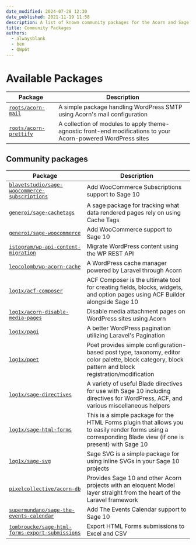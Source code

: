 ```yaml
---
date_modified: 2024-07-28 12:30
date_published: 2021-11-19 11:58
description: A list of known community packages for the Acorn and Sage ecosystem, such as adding WooCommerce support to Sage.
title: Community Packages
authors:
  - alwaysblank
  - ben
  - QWp6t
---
```


# Available Packages

| Package | Description |
| ----------- | ----------- |
| [`roots/acorn-mail`](https://github.com/roots/acorn-mail) | A simple package handling WordPress SMTP using Acorn's mail configuration |
| [`roots/acorn-prettify`](https://github.com/roots/acorn-prettify) | A collection of modules to apply theme-agnostic front-end modifications to your Acorn-powered WordPress sites |

## Community packages

| Package | Description |
| ----------- | ----------- |
| [`blavetstudio/sage-woocommerce-subscriptions`](https://github.com/blavetstudio/sage-woocommerce-subscriptions) | Add WooCommerce Subscriptions support to Sage 10 |
| [`generoi/sage-cachetags`](https://github.com/generoi/sage-cachetags) | A sage package for tracking what data rendered pages rely on using Cache Tags |
| [`generoi/sage-woocommerce`](https://github.com/generoi/sage-woocommerce) | Add WooCommerce support to Sage 10 |
| [`istogram/wp-api-content-migration`](https://github.com/istogram/wp-api-content-migration) | Migrate WordPress content using the WP REST API |
| [`leocolomb/wp-acorn-cache`](https://github.com/LeoColomb/wp-acorn-cache) | A WordPress cache manager powered by Laravel through Acorn |
| [`log1x/acf-composer`](https://github.com/log1x/acf-composer) | ACF Composer is the ultimate tool for creating fields, blocks, widgets, and option pages using ACF Builder alongside Sage 10 |
| [`log1x/acorn-disable-media-pages`](https://github.com/log1x/acorn-disable-media-pages) | Disable media attachment pages on WordPress sites using Acorn |
| [`log1x/pagi`](https://github.com/log1x/pagi) | A better WordPress pagination utilizing Laravel's Pagination |
| [`log1x/poet`](https://github.com/log1x/poet) | Poet provides simple configuration-based post type, taxonomy, editor color palette, block category, block pattern and block registration/modification |
| [`log1x/sage-directives`](https://github.com/log1x/sage-directives) | A variety of useful Blade directives for use with Sage 10 including directives for WordPress, ACF, and various miscellaneous helpers |
| [`log1x/sage-html-forms`](https://github.com/log1x/sage-html-forms) | This is a simple package for the HTML Forms plugin that allows you to easily render forms using a corresponding Blade view (if one is present) with Sage 10 |
| [`log1x/sage-svg`](https://github.com/log1x/sage-svg) | Sage SVG is a simple package for using inline SVGs in your Sage 10 projects |
| [`pixelcollective/acorn-db`](https://github.com/pixelcollective/acorn-db) | Provides Sage 10 and other Acorn projects with an eloquent Model layer straight from the heart of the Laravel framework |
| [`supermundano/sage-the-events-calendar`](https://github.com/supermundano/sage-the-events-calendar) | Add The Events Calendar support to Sage 10 |
| [`tombroucke/sage-html-forms-export-submissions`](https://github.com/tombroucke/sage-html-forms-export-submissions) | Export HTML Forms submissions to Excel and CSV |
